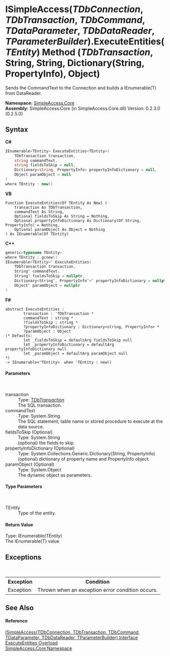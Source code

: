 # ISimpleAccess(*TDbConnection*, *TDbTransaction*, *TDbCommand*, *TDataParameter*, *TDbDataReader*, *TParameterBuilder*).ExecuteEntities(*TEntity*) Method (*TDbTransaction*, String, String, Dictionary(String, PropertyInfo), Object)
 

Sends the CommandText to the Connection and builds a IEnumerable(T) from DataReader.

**Namespace:**&nbsp;<a href="N_SimpleAccess_Core">SimpleAccess.Core</a><br />**Assembly:**&nbsp;SimpleAccess.Core (in SimpleAccess.Core.dll) Version: 0.2.3.0 (0.2.5.0)

## Syntax

**C#**<br />
``` C#
IEnumerable<TEntity> ExecuteEntities<TEntity>(
	TDbTransaction transaction,
	string commandText,
	string fieldsToSkip = null,
	Dictionary<string, PropertyInfo> propertyInfoDictionary = null,
	Object paramObject = null
)
where TEntity : new()

```

**VB**<br />
``` VB
Function ExecuteEntities(Of TEntity As New) ( 
	transaction As TDbTransaction,
	commandText As String,
	Optional fieldsToSkip As String = Nothing,
	Optional propertyInfoDictionary As Dictionary(Of String, PropertyInfo) = Nothing,
	Optional paramObject As Object = Nothing
) As IEnumerable(Of TEntity)
```

**C++**<br />
``` C++
generic<typename TEntity>
where TEntity : gcnew()
IEnumerable<TEntity>^ ExecuteEntities(
	TDbTransaction transaction, 
	String^ commandText, 
	String^ fieldsToSkip = nullptr, 
	Dictionary<String^, PropertyInfo^>^ propertyInfoDictionary = nullptr, 
	Object^ paramObject = nullptr
)
```

**F#**<br />
``` F#
abstract ExecuteEntities : 
        transaction : 'TDbTransaction * 
        commandText : string * 
        ?fieldsToSkip : string * 
        ?propertyInfoDictionary : Dictionary<string, PropertyInfo> * 
        ?paramObject : Object 
(* Defaults:
        let _fieldsToSkip = defaultArg fieldsToSkip null
        let _propertyInfoDictionary = defaultArg propertyInfoDictionary null
        let _paramObject = defaultArg paramObject null
*)
-> IEnumerable<'TEntity>  when 'TEntity : new()

```


#### Parameters
&nbsp;<dl><dt>transaction</dt><dd>Type: <a href="T_SimpleAccess_Core_ISimpleAccess_6">*TDbTransaction*</a><br />The SQL transaction.</dd><dt>commandText</dt><dd>Type: System.String<br />The SQL statement, table name or stored procedure to execute at the data source.</dd><dt>fieldsToSkip (Optional)</dt><dd>Type: System.String<br />(optional) the fields to skip.</dd><dt>propertyInfoDictionary (Optional)</dt><dd>Type: System.Collections.Generic.Dictionary(String, PropertyInfo)<br />(optional) dictionary of property name and PropertyInfo object.</dd><dt>paramObject (Optional)</dt><dd>Type: System.Object<br />The dynamic object as parameters.</dd></dl>

#### Type Parameters
&nbsp;<dl><dt>TEntity</dt><dd>Type of the entity.</dd></dl>

#### Return Value
Type: IEnumerable(*TEntity*)<br />The IEnumerable(T) value

## Exceptions
&nbsp;<table><tr><th>Exception</th><th>Condition</th></tr><tr><td>Exception</td><td>Thrown when an exception error condition occurs.</td></tr></table>

## See Also


#### Reference
<a href="T_SimpleAccess_Core_ISimpleAccess_6">ISimpleAccess(TDbConnection, TDbTransaction, TDbCommand, TDataParameter, TDbDataReader, TParameterBuilder) Interface</a><br /><a href="Overload_SimpleAccess_Core_ISimpleAccess_6_ExecuteEntities">ExecuteEntities Overload</a><br /><a href="N_SimpleAccess_Core">SimpleAccess.Core Namespace</a><br />